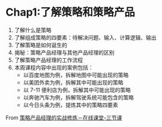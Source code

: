 # Chap1:了解策略和策略产品

1. 了解什么是策略
2. 了解组成策略的四要素：待解决问题、输入、计算逻辑、输出
3. 了解策略是如何诞生的
4. 揭秘：策略产品经理与其他产品经理的区别
5. 了解策略产品经理的工作流程
6. 本周课程内容中出现的案例包括：
   * 以百度地图为例，拆解地图中可能出现的策略
   * 以美团外卖为例，拆解其中可能出现的策略
   * 以 7-11 便利店为例，拆解其中可能出现的策略
   * 以奔驰汽车为例，拆解驾驶系统可能包含的策略
   * 以今日头条为例，提炼其中的策略四要素

From [策略产品经理的实战修炼－在线课堂-三节课](https://class.sanjieke.cn/course/3610846.html)

